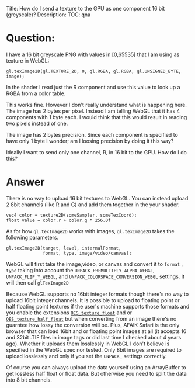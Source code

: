 Title: How do I send a texture to the GPU as one component 16 bit (greyscale)?
Description:
TOC: qna

# Question:

I have a 16 bit greyscale PNG with values in [0,65535] that I am using as texture in WebGL:

    gl.texImage2D(gl.TEXTURE_2D, 0, gl.RGBA, gl.RGBA, gl.UNSIGNED_BYTE, image);
In the shader I read just the R component and use this value to look up a RGBA from a color table.

This works fine. However I don't really understand what is happening here. The image has 2 bytes per pixel. Instead I am telling WebGL that it has 4 components with 1 byte each. I would think that this would result in reading two pixels instead of one. 

The image has 2 bytes precision. Since each component is specified to have only 1 byte I wonder; am I loosing precision by doing it this way?

Ideally I want to send only one channel, R, in 16 bit to the GPU.
How do I do this?
 

# Answer

There is no way to upload 16 bit textures to WebGL. You can instead upload 2 8bit channels (like R and G) and add them together in the your shader.

    vec4 color = texture2D(someSampler, someTexCoord);
    float value = color.r + color.g * 256.0f

As for how `gl.texImage2D` works with images, `gl.texImage2D` takes the following parameters.

    gl.texImage2D(target, level, internalFormat, 
                  format, type, image/video/canvas);

WebGL will first take the image,video, or canvas and convert it to `format` , `type` taking into account the `UNPACK_PREMULTIPLY_ALPHA_WEBGL`, `UNPACK_FLIP_Y_WEBGL`, and `UNPACK_COLORSPACE_CONVERSION_WEBGL` settings. It will then call `glTexImage2D`

Because WebGL supports no 16bit integer formats though there's no way to upload 16bit integer channels. It is possible to upload to floating point or half floating point textures if the user's machine supports those formats and you enable the extensions [`OES_texture_float`](https://www.khronos.org/registry/webgl/extensions/OES_texture_float/) and or [`OES_texture_half_float`](https://www.khronos.org/registry/webgl/extensions/OES_texture_half_float/) but when converting from an image there's no guarntee how lossy the conversion will be. Plus, AFAIK Safari is the only browser that can load 16bit and or floating point images at all (it accepts 16 and 32bit .TIF files in image tags or did last time I checked about 4 years ago). Whether it uploads them losslessly in WebGL I don't believe is specified in the WebGL spec nor tested. Only 8bit images are required to upload losslessly and only if you set the `UNPACK_` settings correctly.

Of course you can always upload the data yourself using an ArrayBuffer to get lossless half float or float data. But otherwise you need to split the data into 8 bit channels.
